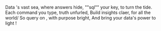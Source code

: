 Data 's vast sea, where answers hide, ""sql"" your key, to turn the tide.
Each command you type,  truth unfurled, Build insights claer, for all the world/
So query on , with purpose bright, And bring your data's power to light !
